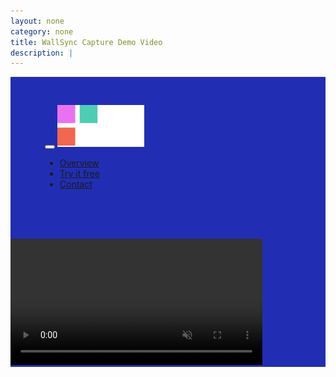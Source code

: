 ```yaml
---
layout: none
category: none
title: WallSync Capture Demo Video
description: |
---
```

<script src="js/jquery.min.js"></script>
<script src="js/bootstrap.min.js"></script>
<script src="js/jquery.easing.min.js"></script>
<script async src="https://www.googletagmanager.com/gtag/js?id=UA-136935796-1"></script>
<link href="css/bootstrap.min.css" rel="stylesheet" type="text/css" />
<link href="css/style.css" rel="stylesheet" type="text/css" />
<div style="background-color:#212EB3;">
 <nav class="navbar navbar-expand-lg navbar-light align-items-start" style="padding: 2.8125rem 3.4375rem;background-color:transparent">
        <button class="navbar-toggler" type="button" data-toggle="collapse" data-target="#navbarToggler"
            aria-expanded="false" aria-label="Toggle navigation">
            <span class="navbar-toggler-icon"></span>
        </button>
            <a class="navbar-brand" href="/"><img src="images/Logo - Dark 2.png" class="img-fluid"></a> 
        <div class="collapse navbar-collapse" id="navbarToggler">
            <ul class="navbar-nav ml-lg-auto">
                <li class="nav-item">
                    <a class="nav-link page-scroll" href="/#overview">Overview</a>
                </li>
                <!--
                <li class="nav-item">
                    <a class="nav-link page-scroll" href="#how-it-work">How it works</a>
                </li>
                -->
                <!--
                <li class="nav-item">
                    <a class="nav-link page-scroll" href="#price-heading">Pricing</a>
                </li>
                -->
                <li class="nav-item">
                    <a class="nav-link page-scroll try-btn" href="/#contact">Try it free</a>
                </li>
                <li class="nav-item">
                    <a class="nav-link" href="/">Contact</a>
                </li>
            </ul>
        </div>
    </nav>

<div class="center-block text-center">

<video style="outline:none; width:80%; height:80%;margin-top: 20px" class="embed-video" id="video1" muted playsinline autoplay preload="none" loop>
    <source src="assets/video/hero_with_text.mp4" type="video/mp4" >
</video>
</div>

<script type="text/javascript" id="hs-script-loader" async defer src="//js.hs-scripts.com/5698435.js"></script>




